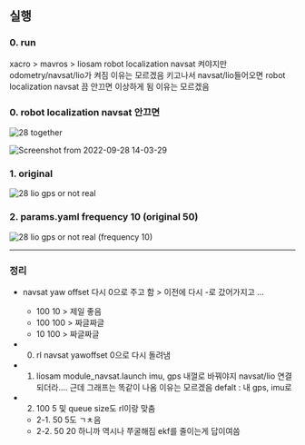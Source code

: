 ## 실행
### 0. run
xacro > mavros > liosam
robot localization navsat 켜야지만 odometry/navsat/lio가 켜짐 이유는 모르겠음
키고나서 navsat/lio들어오면 robot localization navsat 끔
안끄면 이상하게 됨
이유는 모르겠음

### 0. robot localization navsat 안끄면
![28 together](https://user-images.githubusercontent.com/108650199/192692075-ab39e438-9da3-4388-88d4-d0410835561c.png)

![Screenshot from 2022-09-28 14-03-29](https://user-images.githubusercontent.com/108650199/192692086-2bc3ff0e-f2c5-4993-bf74-85b13d677ebe.png)


### 1. original
![28 lio gps or not real](https://user-images.githubusercontent.com/108650199/192689417-dcec1aa6-bfa7-4781-b9cc-9a99014a2416.png)

### 2. params.yaml frequency 10 (original 50)
![28 lio gps or not real (frequency 10)](https://user-images.githubusercontent.com/108650199/192689421-2bbacd6b-7993-4921-9aad-7c275bc4d769.png)

---
### 정리
- navsat yaw offset 다시 0으로 주고 함 > 이전에 다시 -로 갔어가지고 ...
  - 100 10 > 제일 좋음
  - 100 100 > 짜글짜글
  - 10 100 > 짜글짜글

-  0. rl navsat yawoffset 0으로 다시 돌려냄
-  1. liosam module_navsat.launch imu, gps 내껄로 바꿔야지 navsat/lio 연결되더라.... 근데 그래프는 똑같이 나옴 이유는 모르겠음
defalt : 내 gps, imu로
- 2. 100 5 및 queue size도 rl이랑 맞춤
  - 2-1. 50 5도 ㄱㅊ음
  - 2-2. 50 20 하니까 역시나 쭈굴해짐 ekf를 줄이는게 답이여씀
